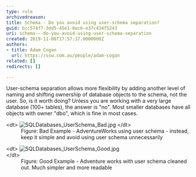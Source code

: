 ```yaml
---
type: rule
archivedreason: 
title: Schema - Do you avoid using user-schema separation?
guid: bcc574f7-3dd5-45e1-8ec6-e37c434f5243
uri: schema---do-you-avoid-using-user-schema-separation
created: 2019-11-06T17:57:17.0000000Z
authors:
- title: Adam Cogan
  url: https://ssw.com.au/people/adam-cogan
related: []
redirects: []

---
```


User-schema separation allows more flexibility by adding another level of naming and shifting ownership of database objects to the schema, not the user. So, is it worth doing? Unless you are working with a very large database (100+ tables), the answer is "no". Most smaller databases have all objects with owner "dbo", which is fine in most cases.

<!--endintro-->
<dl class="badImage">&lt;dt&gt;
      <img src="SQLDatabases_UserSchema_Bad.jpg" alt="SQLDatabases_UserSchema_Bad.jpg">
   &lt;/dt&gt;<dd>Figure: Bad Example - AdventureWorks using user schema - instead, keep it simple and avoid using user schema unnecessarily</dd></dl><dl class="goodImage">&lt;dt&gt;
         <img src="SQLDatabases_UserSchema_Good.jpg" alt="SQLDatabases_UserSchema_Good.jpg"><br>&lt;/dt&gt;<dd>Figure: Good Example - Adventure works with user schema cleaned out. Much simpler and more readable<br></dd></dl>
